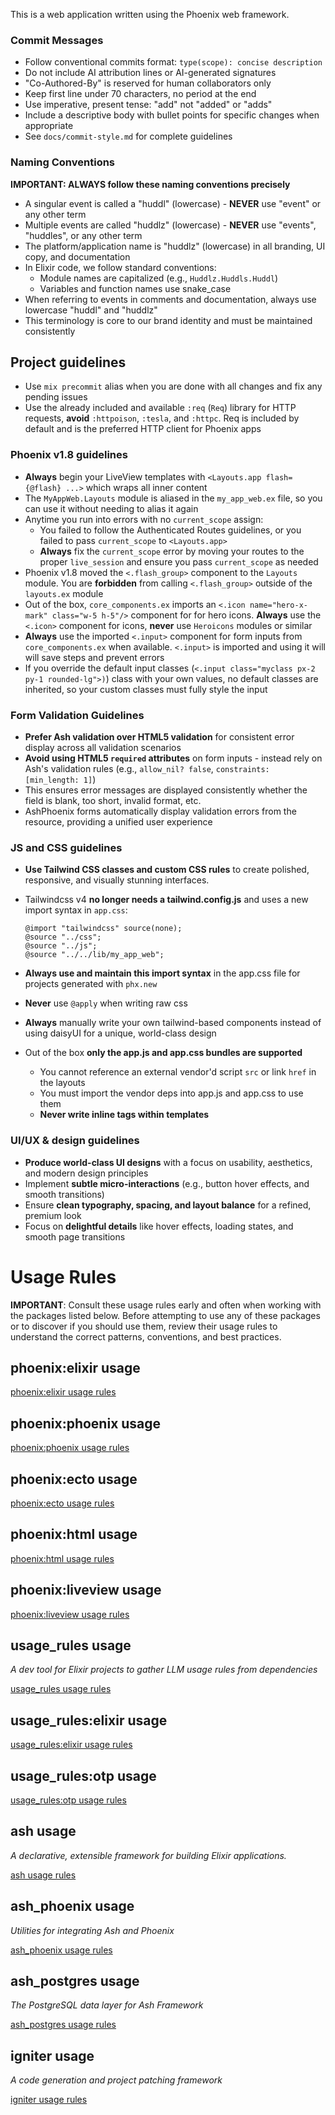 This is a web application written using the Phoenix web framework.

### Commit Messages

- Follow conventional commits format: `type(scope): concise description`
- Do not include AI attribution lines or AI-generated signatures
- "Co-Authored-By" is reserved for human collaborators only
- Keep first line under 70 characters, no period at the end
- Use imperative, present tense: "add" not "added" or "adds"
- Include a descriptive body with bullet points for specific changes when appropriate
- See `docs/commit-style.md` for complete guidelines

### Naming Conventions

**IMPORTANT: ALWAYS follow these naming conventions precisely**

- A singular event is called a "huddl" (lowercase) - **NEVER** use "event" or any other term
- Multiple events are called "huddlz" (lowercase) - **NEVER** use "events", "huddles", or any other term
- The platform/application name is "huddlz" (lowercase) in all branding, UI copy, and documentation
- In Elixir code, we follow standard conventions:
  - Module names are capitalized (e.g., `Huddlz.Huddls.Huddl`)
  - Variables and function names use snake_case
- When referring to events in comments and documentation, always use lowercase "huddl" and "huddlz"
- This terminology is core to our brand identity and must be maintained consistently

## Project guidelines

- Use `mix precommit` alias when you are done with all changes and fix any pending issues
- Use the already included and available `:req` (`Req`) library for HTTP requests, **avoid** `:httpoison`, `:tesla`, and `:httpc`. Req is included by default and is the preferred HTTP client for Phoenix apps

### Phoenix v1.8 guidelines

- **Always** begin your LiveView templates with `<Layouts.app flash={@flash} ...>` which wraps all inner content
- The `MyAppWeb.Layouts` module is aliased in the `my_app_web.ex` file, so you can use it without needing to alias it again
- Anytime you run into errors with no `current_scope` assign:
  - You failed to follow the Authenticated Routes guidelines, or you failed to pass `current_scope` to `<Layouts.app>`
  - **Always** fix the `current_scope` error by moving your routes to the proper `live_session` and ensure you pass `current_scope` as needed
- Phoenix v1.8 moved the `<.flash_group>` component to the `Layouts` module. You are **forbidden** from calling `<.flash_group>` outside of the `layouts.ex` module
- Out of the box, `core_components.ex` imports an `<.icon name="hero-x-mark" class="w-5 h-5"/>` component for for hero icons. **Always** use the `<.icon>` component for icons, **never** use `Heroicons` modules or similar
- **Always** use the imported `<.input>` component for form inputs from `core_components.ex` when available. `<.input>` is imported and using it will will save steps and prevent errors
- If you override the default input classes (`<.input class="myclass px-2 py-1 rounded-lg">)`) class with your own values, no default classes are inherited, so your
custom classes must fully style the input

### Form Validation Guidelines

- **Prefer Ash validation over HTML5 validation** for consistent error display across all validation scenarios
- **Avoid using HTML5 `required` attributes** on form inputs - instead rely on Ash's validation rules (e.g., `allow_nil? false`, `constraints: [min_length: 1]`)
- This ensures error messages are displayed consistently whether the field is blank, too short, invalid format, etc.
- AshPhoenix forms automatically display validation errors from the resource, providing a unified user experience

### JS and CSS guidelines

- **Use Tailwind CSS classes and custom CSS rules** to create polished, responsive, and visually stunning interfaces.
- Tailwindcss v4 **no longer needs a tailwind.config.js** and uses a new import syntax in `app.css`:

      @import "tailwindcss" source(none);
      @source "../css";
      @source "../js";
      @source "../../lib/my_app_web";

- **Always use and maintain this import syntax** in the app.css file for projects generated with `phx.new`
- **Never** use `@apply` when writing raw css
- **Always** manually write your own tailwind-based components instead of using daisyUI for a unique, world-class design
- Out of the box **only the app.js and app.css bundles are supported**
  - You cannot reference an external vendor'd script `src` or link `href` in the layouts
  - You must import the vendor deps into app.js and app.css to use them
  - **Never write inline <script>custom js</script> tags within templates**

### UI/UX & design guidelines

- **Produce world-class UI designs** with a focus on usability, aesthetics, and modern design principles
- Implement **subtle micro-interactions** (e.g., button hover effects, and smooth transitions)
- Ensure **clean typography, spacing, and layout balance** for a refined, premium look
- Focus on **delightful details** like hover effects, loading states, and smooth page transitions


<!-- usage-rules-start -->
<!-- usage-rules-header -->
# Usage Rules

**IMPORTANT**: Consult these usage rules early and often when working with the packages listed below. 
Before attempting to use any of these packages or to discover if you should use them, review their 
usage rules to understand the correct patterns, conventions, and best practices.
<!-- usage-rules-header-end -->


<!-- phoenix:elixir-start -->
## phoenix:elixir usage
[phoenix:elixir usage rules](deps/phoenix/usage-rules/elixir.md)
<!-- phoenix:elixir-end -->

<!-- phoenix:phoenix-start -->
## phoenix:phoenix usage
[phoenix:phoenix usage rules](deps/phoenix/usage-rules/phoenix.md)
<!-- phoenix:phoenix-end -->

<!-- phoenix:ecto-start -->
## phoenix:ecto usage
[phoenix:ecto usage rules](deps/phoenix/usage-rules/ecto.md)
<!-- phoenix:ecto-end -->

<!-- phoenix:html-start -->
## phoenix:html usage
[phoenix:html usage rules](deps/phoenix/usage-rules/html.md)
<!-- phoenix:html-end -->

<!-- phoenix:liveview-start -->
## phoenix:liveview usage
[phoenix:liveview usage rules](deps/phoenix/usage-rules/liveview.md)
<!-- phoenix:liveview-end -->

<!-- usage_rules-start -->
## usage_rules usage
_A dev tool for Elixir projects to gather LLM usage rules from dependencies_

[usage_rules usage rules](deps/usage_rules/usage-rules.md)
<!-- usage_rules-end -->
<!-- usage_rules:elixir-start -->
## usage_rules:elixir usage
[usage_rules:elixir usage rules](deps/usage_rules/usage-rules/elixir.md)
<!-- usage_rules:elixir-end -->
<!-- usage_rules:otp-start -->
## usage_rules:otp usage
[usage_rules:otp usage rules](deps/usage_rules/usage-rules/otp.md)
<!-- usage_rules:otp-end -->
<!-- ash-start -->
## ash usage
_A declarative, extensible framework for building Elixir applications._

[ash usage rules](deps/ash/usage-rules.md)
<!-- ash-end -->
<!-- ash_phoenix-start -->
## ash_phoenix usage
_Utilities for integrating Ash and Phoenix_

[ash_phoenix usage rules](deps/ash_phoenix/usage-rules.md)
<!-- ash_phoenix-end -->
<!-- ash_postgres-start -->
## ash_postgres usage
_The PostgreSQL data layer for Ash Framework_

[ash_postgres usage rules](deps/ash_postgres/usage-rules.md)
<!-- ash_postgres-end -->
<!-- igniter-start -->
## igniter usage
_A code generation and project patching framework_

[igniter usage rules](deps/igniter/usage-rules.md)
<!-- igniter-end -->
<!-- usage-rules-end -->
